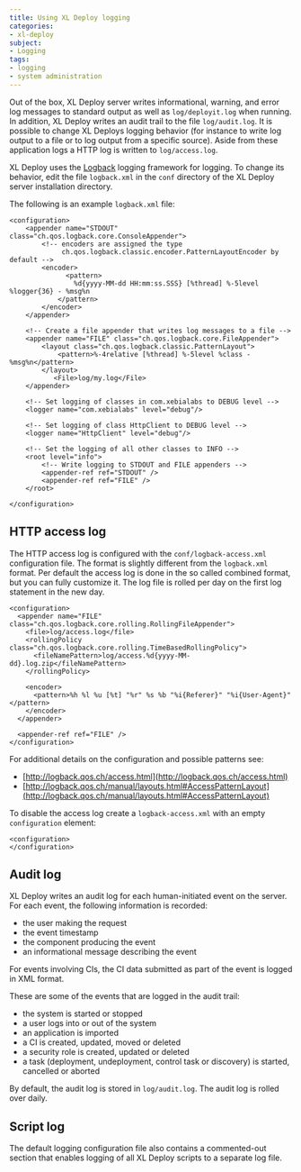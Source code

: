 ```yaml
---
title: Using XL Deploy logging
categories:
- xl-deploy
subject:
- Logging
tags:
- logging
- system administration
---
```


Out of the box, XL Deploy server writes informational, warning, and error log messages to standard output as well as `log/deployit.log` when running. In addition, XL Deploy writes an audit trail to the file `log/audit.log`. It is possible to change XL Deploys logging behavior (for instance to write log output to a file or to log output from a specific source). Aside from these application logs a HTTP log is written to `log/access.log`.

XL Deploy uses the [Logback](http://logback.qos.ch/) logging framework for logging. To change its behavior, edit the file `logback.xml` in the `conf` directory of the XL Deploy server installation directory.

The following is an example `logback.xml` file:

    <configuration>
        <appender name="STDOUT" class="ch.qos.logback.core.ConsoleAppender">
            <!-- encoders are assigned the type
                 ch.qos.logback.classic.encoder.PatternLayoutEncoder by default -->
            <encoder>
                  <pattern>
                    %d{yyyy-MM-dd HH:mm:ss.SSS} [%thread] %-5level %logger{36} - %msg%n
                </pattern>
            </encoder>
        </appender>

        <!-- Create a file appender that writes log messages to a file -->
        <appender name="FILE" class="ch.qos.logback.core.FileAppender">
            <layout class="ch.qos.logback.classic.PatternLayout">
                <pattern>%-4relative [%thread] %-5level %class - %msg%n</pattern>
            </layout>
               <File>log/my.log</File>
        </appender>

        <!-- Set logging of classes in com.xebialabs to DEBUG level -->
        <logger name="com.xebialabs" level="debug"/>

        <!-- Set logging of class HttpClient to DEBUG level -->
        <logger name="HttpClient" level="debug"/>

        <!-- Set the logging of all other classes to INFO -->
        <root level="info">
            <!-- Write logging to STDOUT and FILE appenders -->
            <appender-ref ref="STDOUT" />
            <appender-ref ref="FILE" />
        </root>

    </configuration>

## HTTP access log

The HTTP access log is configured with the `conf/logback-access.xml` configuration file. The format is slightly different from the `logback.xml` format. Per default the access log is done in the so called combined format, but you can fully customize it. The log file is rolled per day on the first log statement in the new day.

    <configuration>
      <appender name="FILE" class="ch.qos.logback.core.rolling.RollingFileAppender">
        <file>log/access.log</file>
        <rollingPolicy class="ch.qos.logback.core.rolling.TimeBasedRollingPolicy">
          <fileNamePattern>log/access.%d{yyyy-MM-dd}.log.zip</fileNamePattern>
        </rollingPolicy>

        <encoder>
          <pattern>%h %l %u [%t] "%r" %s %b "%i{Referer}" "%i{User-Agent}"</pattern>
        </encoder>
      </appender>

      <appender-ref ref="FILE" />
    </configuration>

For additional details on the configuration and possible patterns see:

* [http://logback.qos.ch/access.html](http://logback.qos.ch/access.html)
* [http://logback.qos.ch/manual/layouts.html#AccessPatternLayout](http://logback.qos.ch/manual/layouts.html#AccessPatternLayout)

To disable the access log create a `logback-access.xml` with an empty `configuration` element:

    <configuration>
    </configuration>

## Audit log

XL Deploy writes an audit log for each human-initiated event on the server. For each event, the following information is recorded:

* the user making the request
* the event timestamp
* the component producing the event
* an informational message describing the event

For events involving CIs, the CI data submitted as part of the event is logged in XML format.

These are some of the events that are logged in the audit trail:

* the system is started or stopped
* a user logs into or out of the system
* an application is imported
* a CI is created, updated, moved or deleted
* a security role is created, updated or deleted
* a task (deployment, undeployment, control task or discovery) is started, cancelled or aborted

By default, the audit log is stored in `log/audit.log`. The audit log is rolled over daily.

## Script log

The default logging configuration file also contains a commented-out section that enables logging of all XL Deploy scripts to a separate log file.
